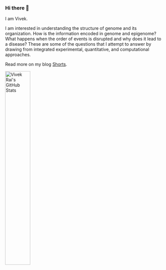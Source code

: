 ### Hi there 👋

I am Vivek.

I am interested in understanding the structure of genome and its organization. How is the information encoded in genome and epigenome?
What happens when the order of events is disrupted and why does it lead to a disease?
These are some of the questions that I attempt to answer by drawing from integrated experimental, quantitative, and computational approaches.

Read more on my blog [Shorts](https://raivivek.in).

  <a href="https://github-readme-stats.vercel.app/api?username=raivivek&show_icons=true">
    <img width="40%" align="left" alt="Vivek Rai's GitHub Stats" src="https://github-readme-stats.vercel.app/api?username=raivivek&show_icons=true&hide_border=true" />
  </a>
